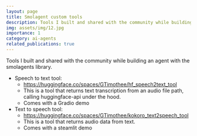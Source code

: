 ```yaml
---
layout: page
title: Smolagent custom tools
description: Tools I built and shared with the community while building an agent with the smolagents library.
img: assets/img/12.jpg
importance: 1
category: ai-agents
related_publications: true
---
```


Tools I built and shared with the community while building an agent with the smolagents library.

- Speech to text tool:
    - https://huggingface.co/spaces/GTimothee/hf_speech2text_tool
    - This is a tool that returns text transcription from an audio file path, calling huggingface-api under the hood.
    - Comes with a Gradio demo
- Text to speech tool:
    - https://huggingface.co/spaces/GTimothee/kokoro_text2speech_tool
    - This is a tool that returns audio data from text.
    - Comes with a steamlit demo
